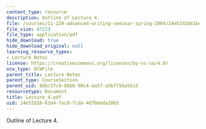 ```yaml
---
content_type: resource
description: Outline of Lecture 4.
file: /courses/11-229-advanced-writing-seminar-spring-2004/14e52d1661b47ac07cda4d70ebda2865_Lecture_4.pdf
file_size: 47223
file_type: application/pdf
hide_download: true
hide_download_original: null
learning_resource_types:
- Lecture Notes
license: https://creativecommons.org/licenses/by-nc-sa/4.0/
ocw_type: OCWFile
parent_title: Lecture Notes
parent_type: CourseSection
parent_uid: 8dbc37cd-88b8-90c4-aa5f-a5bf75ba5b1d
resourcetype: Document
title: Lecture_4.pdf
uid: 14e52d16-61b4-7ac0-7cda-4d70ebda2865
---
```

Outline of Lecture 4.